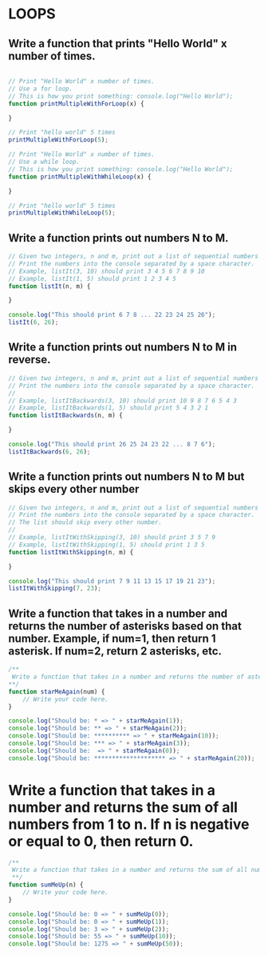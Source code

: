# LOOPS 

## Write a function that prints "Hello World" x number of times.
```javascript

// Print "Hello World" x number of times.
// Use a for loop.
// This is how you print something: console.log("Hello World"); 
function printMultipleWithForLoop(x) {

}

// Print "hello world" 5 times
printMultipleWithForLoop(5); 

// Print "Hello World" x number of times.
// Use a while loop.
// This is how you print something: console.log("Hello World"); 
function printMultipleWithWhileLoop(x) {

}

// Print "hello world" 5 times
printMultipleWithWhileLoop(5); 

```



## Write a function prints out numbers N to M.
```javascript
// Given two integers, n and m, print out a list of sequential numbers from N to M inclusive.
// Print the numbers into the console separated by a space character. 
// Example, listIt(3, 10) should print 3 4 5 6 7 8 9 10
// Example, listIt(1, 5) should print 1 2 3 4 5 
function listIt(n, m) {

}

console.log("This should print 6 7 8 ... 22 23 24 25 26");
listIt(6, 26);
```

## Write a function prints out numbers N to M in reverse.
```javascript
// Given two integers, n and m, print out a list of sequential numbers from N to M inclusive IN REVERSE.
// Print the numbers into the console separated by a space character. 
//
// Example, listItBackwards(3, 10) should print 10 9 8 7 6 5 4 3
// Example, listItBackwards(1, 5) should print 5 4 3 2 1
function listItBackwards(n, m) {

}

console.log("This should print 26 25 24 23 22 ... 8 7 6");
listItBackwards(6, 26);
```

## Write a function prints out numbers N to M but skips every other number
```javascript
// Given two integers, n and m, print out a list of sequential numbers from N to M inclusive.
// Print the numbers into the console separated by a space character. 
// The list should skip every other number.
//
// Example, listItWithSkipping(3, 10) should print 3 5 7 9 
// Example, listItWithSkipping(1, 5) should print 1 3 5
function listItWithSkipping(n, m) {

}

console.log("This should print 7 9 11 13 15 17 19 21 23");
listItWithSkipping(7, 23);
```

## Write a function that takes in a number and returns the number of asterisks based on that number. Example, if num=1, then return 1 asterisk. If num=2, return 2 asterisks, etc.
```javascript
/**
 Write a function that takes in a number and returns the number of asterisks based on that number. Example, if num=1, then return 1 asterisk. If num=2, return 2 asterisks, etc.
**/
function starMeAgain(num) {
    // Write your code here.
}

console.log("Should be: * => " + starMeAgain(1));
console.log("Should be: ** => " + starMeAgain(2));
console.log("Should be: ********** => " + starMeAgain(10));
console.log("Should be: *** => " + starMeAgain(3));
console.log("Should be:  => " + starMeAgain(0));
console.log("Should be: ******************** => " + starMeAgain(20));
```

# Write a function that takes in a number and returns the sum of all numbers from 1 to n. If n is negative or equal to 0, then return 0.
```javascript
/**
 Write a function that takes in a number and returns the sum of all numbers from 1 to n. If n is negative or equal to 0, then return 0.
 **/
function sumMeUp(n) {
    // Write your code here.
}

console.log("Should be: 0 => " + sumMeUp(0));
console.log("Should be: 0 => " + sumMeUp(1));
console.log("Should be: 3 => " + sumMeUp(2));
console.log("Should be: 55 => " + sumMeUp(10));
console.log("Should be: 1275 => " + sumMeUp(50));
```


